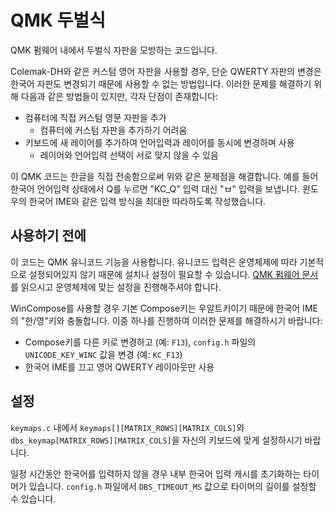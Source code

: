 # QMK 두벌식

QMK 펌웨어 내에서 두벌식 자판을 모방하는 코드입니다.

Colemak-DH와 같은 커스텀 영어 자판을 사용할 경우, 단순 QWERTY 자판의 변경은 한국어 자판도 변경되기 때문에 사용할 수 없는 방법입니다. 이러한 문제를 해결하기 위해 다음과 같은 방법들이 있지만, 각자 단점이 존재합니다:

- 컴퓨터에 직접 커스텀 영문 자판을 추가
  - 컴퓨터에 커스텀 자판을 추가하기 어려움
- 키보드에 새 레이어를 추가하여 언어입력과 레이어를 동시에 변경하며 사용
  - 레이어와 언어입력 선택이 서로 맞지 않을 수 있음

이 QMK 코드는 한글을 직접 전송함으로써 위와 같은 문제점을 해결합니다. 예를 들어 한국어 언어입력 상태에서 Q를 누르면 "KC_Q" 입력 대신 "ㅂ" 입력을 보냅니다. 윈도우의 한국어 IME와 같은 입력 방식을 최대한 따라하도록 작성했습니다.

## 사용하기 전에

이 코드는 QMK 유니코드 기능을 사용합니다. 유니코드 입력은 운영체제에 따라 기본적으로 설정되어있지 않기 때문에 설치나 설정이 필요할 수 있습니다.
[QMK 펌웨어 문서](https://docs.qmk.fm/#/feature_unicode?id=input-modes)를 읽으시고 운영체제에 맞는 설정을 진행해주셔야 합니다.

WinCompose를 사용할 경우 기본 Compose키는 우알트키이기 때문에 한국어 IME의 "한/영"키와 충돌합니다. 이중 하나를 진행하여 이러한 문제를 해결하시기 바랍니다:

- Compose키를 다른 키로 변경하고 (예: `F13`), `config.h` 파일의 `UNICODE_KEY_WINC` 값을 변경 (예: `KC_F13`)
- 한국어 IME를 끄고 영어 QWERTY 레이아웃만 사용

## 설정

`keymaps.c` 내에서 `keymaps[][MATRIX_ROWS][MATRIX_COLS]`와 `dbs_keymap[MATRIX_ROWS][MATRIX_COLS]`을 자신의 키보드에 맞게 설정하시기 바랍니다.

일정 시간동안 한국어를 입력하지 않을 경우 내부 한국어 입력 캐시를 초기화하는 타이머가 있습니다.
`config.h` 파일에서 `DBS_TIMEOUT_MS` 값으로 타이머의 길이를 설정할 수 있습니다.
